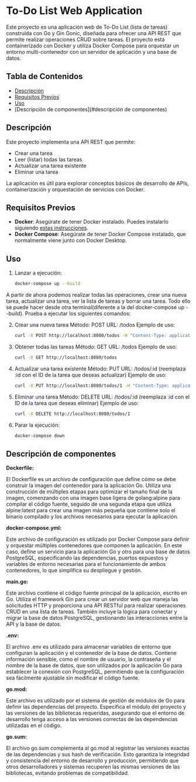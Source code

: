 # To-Do List Web Application

Este proyecto es una aplicación web de To-Do List (lista de tareas) construida con Go y Gin Gonic, diseñada para ofrecer una API REST que permite realizar operaciones CRUD sobre tareas. El proyecto está containerizado con Docker y utiliza Docker Compose para orquestar un entorno multi-contenedor con un servidor de aplicación y una base de datos.

## Tabla de Contenidos
- [Descripción](#descripción)
- [Requisitos Previos](#requisitos-previos)
- [Uso](#uso)
- [Descripción de componentes](#descripción de componentes)

## Descripción
Este proyecto implementa una API REST que permite:
- Crear una tarea
- Leer (listar) todas las tareas
- Actualizar una tarea existente
- Eliminar una tarea

La aplicación es útil para explorar conceptos básicos de desarrollo de APIs, containerización y orquestación de servicios con Docker.

## Requisitos Previos
- **Docker**: Asegúrate de tener Docker instalado. Puedes instalarlo siguiendo [estas instrucciones](https://docs.docker.com/get-docker/).
- **Docker Compose**: Asegúrate de tener Docker Compose instalado, que normalmente viene junto con Docker Desktop.

## Uso
1. Lanzar a ejecución:
    ```bash
    docker-compose up --build
    
A partir de ahora podemos realizar todas las operaciones, crear una nueva tarea, actualizar una tarea, ver la lista de tareas y borrar una tarea. Todo ello se puede hacer desde otra terminal(diferente a la del docker-compose up --build). Prueba a ejecutar los siguientes comandos:
    
2. Crear una nueva tarea
Método: POST
URL: /todos
Ejemplo de uso: 
    ```bash
    curl -X POST http://localhost:8080/todos -H "Content-Type: application/json" -d '{"id": "1", "title": "First Task", "status": "pending"}'

3. Obtener todas las tareas
Método: GET
URL: /todos
Ejemplo de uso: 
    ```bash
    curl -X GET http://localhost:8080/todos

4. Actualizar una tarea existente
Método: PUT
URL: /todos/:id (reemplaza :id con el ID de la tarea que deseas actualizar)
Ejemplo de uso: 
    ```bash
    curl -X PUT http://localhost:8080/todos/1 -H "Content-Type: application/json" -d '{"title": "First Task actualizada", "status": "completed"}'

5. Eliminar una tarea
Método: DELETE
URL: /todos/:id (reemplaza :id con el ID de la tarea que deseas eliminar)
Ejemplo de uso: 
    ```bash
    curl -X DELETE http://localhost:8080/todos/1
    
6. Parar la ejecución:
    ```bash
    docker-compose down
    
## Descripción de componentes

**Dockerfile:**

El Dockerfile es un archivo de configuración que define cómo se debe construir la imagen del contenedor para la aplicación Go. Utiliza una construcción de múltiples etapas para optimizar el tamaño final de la imagen, comenzando con una imagen base ligera de golang:alpine para compilar el código fuente, seguido de una segunda etapa que utiliza alpine:latest para crear una imagen más pequeña que contiene solo el binario compilado y los archivos necesarios para ejecutar la aplicación.

**docker-compose.yml:**

Este archivo de configuración es utilizado por Docker Compose para definir y orquestar múltiples contenedores que componen la aplicación. En este caso, define un servicio para la aplicación Go y otro para una base de datos PostgreSQL, especificando las dependencias, puertos expuestos y variables de entorno necesarias para el funcionamiento de ambos contenedores, lo que simplifica su despliegue y gestión.

**main.go:** 

Este archivo contiene el código fuente principal de la aplicación, escrito en Go. Utiliza el framework Gin para crear un servidor web que maneja las solicitudes HTTP y proporciona una API RESTful para realizar operaciones CRUD en una lista de tareas. También incluye la lógica para conectar y migrar la base de datos PostgreSQL, gestionando las interacciones entre la API y la base de datos.

**.env:**

El archivo .env es utilizado para almacenar variables de entorno que configuran la aplicación y el contenedor de la base de datos. Contiene información sensible, como el nombre de usuario, la contraseña y el nombre de la base de datos, que son utilizados por la aplicación Go para establecer la conexión con PostgreSQL, permitiendo que la configuración sea fácilmente ajustable sin modificar el código fuente.

**go.mod:** 

Este archivo es utilizado por el sistema de gestión de módulos de Go para definir las dependencias del proyecto. Especifica el módulo del proyecto y las versiones de las bibliotecas requeridas, asegurando que el entorno de desarrollo tenga acceso a las versiones correctas de las dependencias utilizadas en el código.

**go.sum:** 

El archivo go.sum complementa al go.mod al registrar las versiones exactas de las dependencias y sus hash de verificación. Esto garantiza la integridad y consistencia del entorno de desarrollo y producción, permitiendo que otros desarrolladores y sistemas recuperen las mismas versiones de las bibliotecas, evitando problemas de compatibilidad.


   

